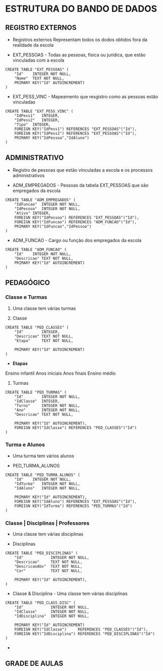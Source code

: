 # ESTRUTURA DO BANDO DE DADOS

## REGISTRO EXTERNOS

* Registros externos Representam todos os dodos obtidos fora da realidade da escola

* EXT_PESSOAS - Todas as pessoas, física ou jurídica, que estão vinculadas com a escola

```
CREATE TABLE "EXT_PESSOAS" (
	"Id"	INTEGER NOT NULL,
	"Nome"	TEXT NOT NULL,
	PRIMARY KEY("Id" AUTOINCREMENT)
)
```

* EXT_PESS_VINC - Mapeamento que resgistro como as pessoas estão vinculadas

```
CREATE TABLE "EXT_PESS_VINC" (
	"IdPess1"	INTEGER,
	"IdPess2"	INTEGER,
	"Tipo"	INTEGER,
	FOREIGN KEY("IdPess1") REFERENCES "EXT_PESSOAS"("Id"),
	FOREIGN KEY("IdPess2") REFERENCES "EXT_PESSOAS"("Id"),
	PRIMARY KEY("IdPessoa","IdAluno")
)
```

## ADMINISTRATIVO

* Registro de pessoas que estão vinculadas a escola e os processos administrativos

* ADM_EMPREGADOS - Pessoas da tabela EXT_PESSOAS que são empregados da escola

```
CREATE TABLE "ADM_EMPREGADOS" (
	"IdFuncao"	INTEGER NOT NULL,
	"IdPessoa"	INTEGER NOT NULL,
	"Ativo"	INTEGER,
	FOREIGN KEY("IdPessoa") REFERENCES "EXT_PESSOAS"("Id"),
	FOREIGN KEY("IdFuncao") REFERENCES "ADM_FUNCAO"("Id"),
	PRIMARY KEY("IdFuncao","IdPessoa")
)
```

* ADM_FUNCAO - Cargo ou função dos empregados da escola

```
CREATE TABLE "ADM_FUNCAO" (
	"Id"	INTEGER NOT NULL,
	"Descricao"	TEXT NOT NULL,
	PRIMARY KEY("Id" AUTOINCREMENT)
)
```

## PEDAGÓGICO

### Classe e Turmas

1. Uma classe tem várias turmas

2. Classe

```
CREATE TABLE "PED_CLASSES" (
	"Id"		INTEGER,
	"Descricao"	TEXT NOT NULL,
	"Etapa"		TEXT NOT NULL,

	PRIMARY KEY("Id" AUTOINCREMENT)
)
```

* **Etapas**

Ensino infantil
Anos iniciais
Anos finais
Ensino médio

1. Turmas

```
CREATE TABLE "PED_TURMAS" (
	"Id"		INTEGER NOT NULL,
	"IdClasse"	INTEGER,
	"Turno"		INTEGER NOT NULL,
	"Ano"		INTEGER NOT NULL,
	"Descricao"	TEXT NOT NULL,
	
	PRIMARY KEY("Id" AUTOINCREMENT),
	FOREIGN KEY("IdClasse") REFERENCES "PED_CLASSES"("Id")
)
```

### Turma e Alunos

* Uma turma tem vários alunos

* PED_TURMA_ALUNOS

```
CREATE TABLE "PED_TURMA_ALUNOS" (
	"Id"	INTEGER NOT NULL,
	"IdTurma"	INTEGER NOT NULL,
	"IdAluno"	INTEGER NOT NULL,
	
    PRIMARY KEY("Id" AUTOINCREMENT),
	FOREIGN KEY("IdAluno") REFERENCES "EXT_PESSOAS"("Id"),
	FOREIGN KEY("IdTurma") REFERENCES "PED_TURMAS"("Id")
)
```

### Classe | Disciplinas | Professores

* Uma classe tem várias disciplinas

* Disciplinas

```
CREATE TABLE "PED_DISCIPLINAS" (
	"Id"			INTEGER NOT NULL,
	"Descricao"		TEXT NOT NULL,
	"DescricaoAbv"	TEXT NOT NULL,
	"Cor"			TEXT NOT NULL,

    PRIMARY KEY("Id" AUTOINCREMENT),
)
```

* Classe & Disciplina - Uma classe tem várias disciplinas

```
CREATE TABLE "PED_CLASS_DISC" (
    "Id"	        INTEGER NOT NULL,
	"IdClasse"	    INTEGER NOT NULL,
	"IdDisciplina"	INTEGER NOT NULL,    

	PRIMARY KEY("Id" AUTOINCREMENT)
	FOREIGN KEY("IdClasse")     REFERENCES "PED_CLASSES"("Id"),
	FOREIGN KEY("IdDisciplina") REFERENCES "PED_DISCIPLINAS"("Id")
)
```

* 

## GRADE DE AULAS